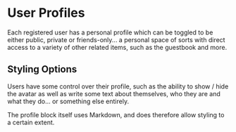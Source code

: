 # User Profiles
Each registered user has a personal profile which can be toggled to be either public, private or friends-only... a personal space of sorts with direct access to a variety of other related items, such as the guestbook and more.

## Styling Options
Users have some control over their profile, such as the ability to show / hide the avatar as well as write some text about themselves, who they are and what they do... or something else entirely.

The profile block itself uses Markdown, and does therefore allow styling to a certain extent.